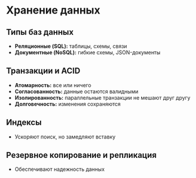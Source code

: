 # Хранение данных

## Типы баз данных
- **Реляционные (SQL):** таблицы, схемы, связи  
- **Документные (NoSQL):** гибкие схемы, JSON-документы

## Транзакции и ACID
- **Атомарность:** все или ничего  
- **Согласованность:** данные остаются валидными  
- **Изолированность:** параллельные транзакции не мешают друг другу  
- **Долговечность:** изменения сохраняются

## Индексы
- Ускоряют поиск, но замедляют вставку

## Резервное копирование и репликация
- Обеспечивают надежность данных